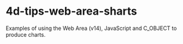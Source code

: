 4d-tips-web-area-sharts
=======================

Examples of using the Web Area (v14), JavaScript and C_OBJECT to produce charts.
